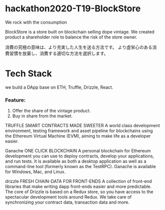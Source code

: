 # hackathon2020-T19-BlockStore

We rock with the consumption

BlockStore is a store built on blockchain selling dope vintage.
We created product a shareholder role to balance the risk of the store owner.

消費の究極の意味は、より充実した人生を送る方法です。 より虚栄心のある消費習慣を放棄し、消費する適切な方法を選択します。

# Tech Stack
we build a DApp base on ETH, Truffle, Drizzle, React.

### Feature:
1. Offer the share of the vintage product.
2. Buy in share from the market.

TRUFFLE 
SMART CONTRACTS MADE SWEETER
A world class development environment, testing framework and asset pipeline for blockchains using the Ethereum Virtual Machine (EVM), aiming to make life as a developer easier.

Ganache 
ONE CLICK BLOCKCHAIN
A personal blockchain for Ethereum development you can use to deploy contracts, develop your applications, and run tests. It is available as both a desktop application as well as a command-line tool (formerly known as the TestRPC). Ganache is available for Windows, Mac, and Linux.

drizzle 
FRESH CHAIN-DATA FOR FRONT-ENDS
A collection of front-end libraries that make writing dapp front-ends easier and more predictable. The core of Drizzle is based on a Redux store, so you have access to the spectacular development tools around Redux. We take care of synchronizing your contract data, transaction data and more.
